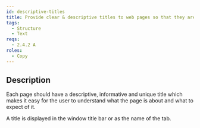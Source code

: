 ```yaml
---
id: descriptive-titles
title: Provide clear & descriptive titles to web pages so that they are understood easily by all users
tags:
  - Structure
  - Text
reqs:
  - 2.4.2 A
roles:
  - Copy
---
```


## Description

Each page should have a descriptive, informative and unique title which makes it easy for the user to understand what the page is about and what to expect of it.

A title is displayed in the window title bar or as the name of the tab.

